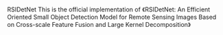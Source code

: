 RSIDetNet
This is the official implementation of 《RSIDetNet: An Efficient Oriented Small Object Detection Model for Remote Sensing Images Based on Cross-scale Feature Fusion and Large Kernel Decomposition》
